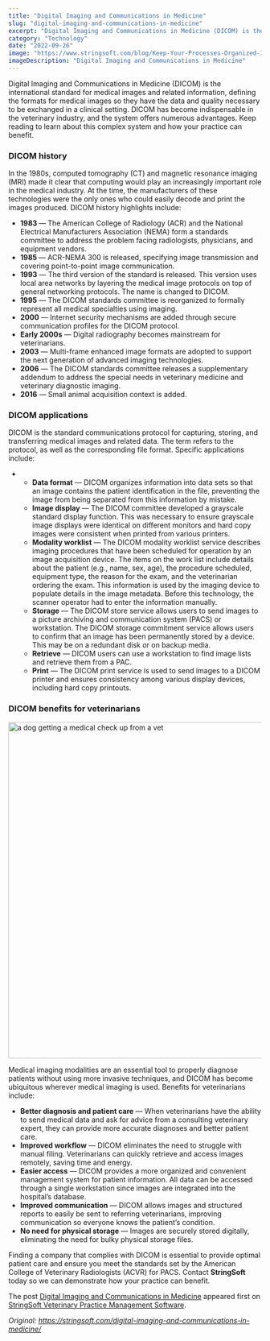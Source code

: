 ```yaml
---
title: "Digital Imaging and Communications in Medicine"
slug: "digital-imaging-and-communications-in-medicine"
excerpt: "Digital Imaging and Communications in Medicine (DICOM) is the international standard for medical images and related information, defining the formats for medical images so they have the data and qu…"
category: "Technology"
date: "2022-09-26"
image: "https://www.stringsoft.com/blog/Keep-Your-Processes-Organized-In-a-Process-Library-300x134.jpg"
imageDescription: "Digital Imaging and Communications in Medicine"
---
```


<div class="fusion-fullwidth fullwidth-box fusion-builder-row-6 fusion-flex-container has-pattern-background has-mask-background nonhundred-percent-fullwidth non-hundred-percent-height-scrolling"><div class="fusion-builder-row fusion-row fusion-flex-align-items-flex-start fusion-flex-content-wrap"><div class="fusion-layout-column fusion_builder_column fusion-builder-column-5 fusion_builder_column_1_1 1_1 fusion-flex-column"><div class="fusion-column-wrapper fusion-column-has-shadow fusion-flex-justify-content-flex-start fusion-content-layout-column"><div class="fusion-text fusion-text-11"><p>Digital Imaging and Communications in Medicine (DICOM) is the international standard for medical images and related information, defining the formats for medical images so they have the data and quality necessary to be exchanged in a clinical setting. DICOM has become indispensable in the veterinary industry, and the system offers numerous advantages. Keep reading to learn about this complex system and how your practice can benefit.</p>
<h3>DICOM history</h3>
<p>In the 1980s, computed tomography (CT) and magnetic resonance imaging (MRI) made it clear that computing would play an increasingly important role in the medical industry. At the time, the manufacturers of these technologies were the only ones who could easily decode and print the images produced. DICOM history highlights include:</p>
<div class="su-list" style="margin-left: 0px;"></p>
<ul>
<li><i class="sui sui-paw" style="color: #189AA6;"></i> <strong>1983 </strong>— The American College of Radiology (ACR) and the National Electrical Manufacturers Association (NEMA) form a standards committee to address the problem facing radiologists, physicians, and equipment vendors.</li>
<li><i class="sui sui-paw" style="color: #189AA6;"></i> <strong>1985 </strong>— ACR-NEMA 300 is released, specifying image transmission and covering point-to-point image communication.</li>
<li><i class="sui sui-paw" style="color: #189AA6;"></i> <strong>1993</strong> — The third version of the standard is released. This version uses local area networks by layering the medical image protocols on top of general networking protocols. The name is changed to DICOM.</li>
<li><i class="sui sui-paw" style="color: #189AA6;"></i> <strong>1995</strong> — The DICOM standards committee is reorganized to formally represent all medical specialties using imaging.</li>
<li><i class="sui sui-paw" style="color: #189AA6;"></i> <strong>2000</strong> — Internet security mechanisms are added through secure communication profiles for the DICOM protocol.</li>
<li><i class="sui sui-paw" style="color: #189AA6;"></i> <strong>Early 2000s</strong> — Digital radiography becomes mainstream for veterinarians.</li>
<li><i class="sui sui-paw" style="color: #189AA6;"></i> <strong>2003</strong> — Multi-frame enhanced image formats are adopted to support the next generation of advanced imaging technologies.</li>
<li><i class="sui sui-paw" style="color: #189AA6;"></i> <strong>2006</strong> — The DICOM standards committee releases a supplementary addendum to address the special needs in veterinary medicine and veterinary diagnostic imaging.</li>
<li><i class="sui sui-paw" style="color: #189AA6;"></i> <strong>2016</strong> — Small animal acquisition context is added.</li>
</ul>
<p></div>
<h3>DICOM applications</h3>
<p>DICOM is the standard communications protocol for capturing, storing, and transferring medical images and related data. The term refers to the protocol, as well as the corresponding file format. Specific applications include:</p>
<div class="su-list" style="margin-left: 0px;"></p>
<ul>
<li>
<ul>
<li><i class="sui sui-paw" style="color: #189AA6;"></i> <strong>Data format</strong> — DICOM organizes information into data sets so that an image contains the patient identification in the file, preventing the image from being separated from this information by mistake.</li>
<li><i class="sui sui-paw" style="color: #189AA6;"></i> <strong>Image display</strong> — The DICOM committee developed a grayscale standard display function. This was necessary to ensure grayscale image displays were identical on different monitors and hard copy images were consistent when printed from various printers.</li>
<li><i class="sui sui-paw" style="color: #189AA6;"></i> <strong>Modality worklist</strong> — The DICOM modality worklist service describes imaging procedures that have been scheduled for operation by an image acquisition device. The items on the work list include details about the patient (e.g., name, sex, age), the procedure scheduled, equipment type, the reason for the exam, and the veterinarian ordering the exam. This information is used by the imaging device to populate details in the image metadata. Before this technology, the scanner operator had to enter the information manually.</li>
<li><i class="sui sui-paw" style="color: #189AA6;"></i> <strong>Storage</strong> — The DICOM store service allows users to send images to a picture archiving and communication system (PACS) or workstation. The DICOM storage commitment service allows users to confirm that an image has been permanently stored by a device. This may be on a redundant disk or on backup media.</li>
<li><i class="sui sui-paw" style="color: #189AA6;"></i> <strong>Retrieve</strong> — DICOM users can use a workstation to find image lists and retrieve them from a PAC.</li>
<li><i class="sui sui-paw" style="color: #189AA6;"></i> <strong>Print</strong> — The DICOM print service is used to send images to a DICOM printer and ensures consistency among various display devices, including hard copy printouts.</li>
</ul>
<p></div>
<h3>DICOM benefits for veterinarians</h3>
</li>
</ul>
</div><div class="fusion-image-element "><span class=" fusion-imageframe imageframe-none imageframe-6 hover-type-none"><img alt="a dog getting a medical check up from a vet" class="img-responsive wp-image-185" height="668" src="https://www.stringsoft.com/blog/DICOM-benefits-for-veterinarians.jpg" width="1000" /></span></div><div class="fusion-text fusion-text-12"><p>Medical imaging modalities are an essential tool to properly diagnose patients without using more invasive techniques, and DICOM has become ubiquitous wherever medical imaging is used. Benefits for veterinarians include:</p>
<div class="su-list" style="margin-left: 0px;"></p>
<ul>
<li><i class="sui sui-paw" style="color: #148E9E;"></i> <strong>Better diagnosis and patient care</strong> — When veterinarians have the ability to send medical data and ask for advice from a consulting veterinary expert, they can provide more accurate diagnoses and better patient care.</li>
<li><i class="sui sui-paw" style="color: #148E9E;"></i> <strong>Improved workflow</strong> — DICOM eliminates the need to struggle with manual filing. Veterinarians can quickly retrieve and access images remotely, saving time and energy.</li>
<li><i class="sui sui-paw" style="color: #148E9E;"></i> <strong>Easier access</strong> — DICOM provides a more organized and convenient management system for patient information. All data can be accessed through a single workstation since images are integrated into the hospital’s database.</li>
<li><i class="sui sui-paw" style="color: #148E9E;"></i> <strong>Improved communication</strong> — DICOM allows images and structured reports to easily be sent to referring veterinarians, improving communication so everyone knows the patient’s condition.</li>
<li><i class="sui sui-paw" style="color: #148E9E;"></i> <strong>No need for physical storage</strong> — Images are securely stored digitally, eliminating the need for bulky physical storage files.</li>
</ul>
<p></div>
<p>Finding a company that complies with DICOM is essential to provide optimal patient care and ensure you meet the standards set by the American College of Veterinary Radiologists (ACVR) for PACS. Contact <strong>StringSoft</strong> today so we can demonstrate how your practice can benefit.</p>
</div></div></div></div></div>
<p>The post <a href="https://stringsoft.com/digital-imaging-and-communications-in-medicine/">Digital Imaging and Communications in Medicine</a> appeared first on <a href="https://stringsoft.com">StringSoft Veterinary Practice Management Software</a>.</p>

*Original: https://stringsoft.com/digital-imaging-and-communications-in-medicine/*
